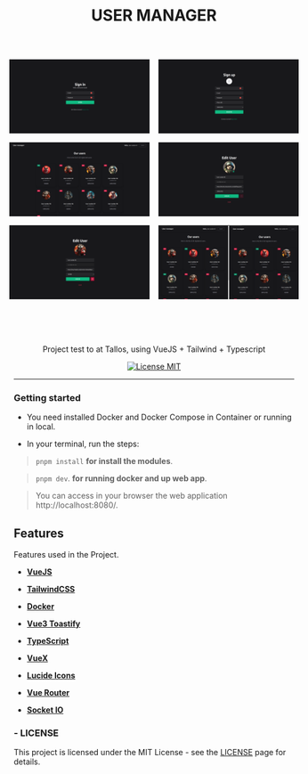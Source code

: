 <h1 align="center">

USER MANAGER

</h1>
<br>
<br>
  <div style="display: flex; algin-items: center; justify-content:center; width: 100%;gap:16px;margin-bottom:16px;">
    <img src="./src/assets/login.png" alt="YOUR_PROJECT_NAME" width="50%">
    <img src="./src/assets/register.png" alt="YOUR_PROJECT_NAME" width="50%">
  </div>
  <div style="display: flex; algin-items: center; justify-content:center; width: 100%;gap:16px;margin-bottom:16px;">
    <img src="./src/assets/home.png" alt="YOUR_PROJECT_NAME" width="50%">
    <img src="./src/assets/online.png" alt="YOUR_PROJECT_NAME" width="50%">
  </div>
  <div style="display: flex; algin-items: center; justify-content:center; width: 100%;gap:16px;margin-bottom:16px;">
    <img src="./src/assets/offline.png" alt="YOUR_PROJECT_NAME" width="50%">
    <img src="./src/assets/realtime.png" alt="YOUR_PROJECT_NAME" width="50%">
  </div>

<br>
<br>
<br>

<p align="center">Project test to at Tallos, using VueJS + Tailwind + Typescript</p>

<p align="center">
  <a href="https://opensource.org/licenses/MIT">
    <img src="https://img.shields.io/badge/License-MIT-blue.svg" alt="License MIT">
  </a>
</p>

<hr />

### Getting started

- You need installed Docker and Docker Compose in Container or running in local.

- In your terminal, run the steps:

> `pnpm install` **for install the modules**.

> `pnpm dev`. **for running docker and up web app**.

> You can access in your browser the web application http://localhost:8080/.

## Features

Features used in the Project.

- **<a href="https://vuejs.org/" target="_blank">VueJS</a>**

- **<a href="https://tailwindcss.com/" target="\_blank">TailwindCSS</a>**

- **<a href="https://www.docker.com/" target="_blank">Docker</a>**

- **<a href="https://vue3-toastify.js-bridge.com/" target="_blank">Vue3 Toastify</a>**

- **<a href="https://www.typescriptlang.org/" target="_blank">TypeScript</a>**

- **<a href="https://vuex.vuejs.org/" target="_blank">VueX</a>**

- **<a href="https://lucide.dev/" target="_blank">Lucide Icons</a>**

- **<a href="https://router.vuejs.org/" target="_blank">Vue Router</a>**

- **<a href="https://socket.io/" target="_blank">Socket IO</a>**

### - LICENSE

This project is licensed under the MIT License - see the <a href="https://opensource.org/licenses/MIT" target="_blank">LICENSE</a> page for details.
